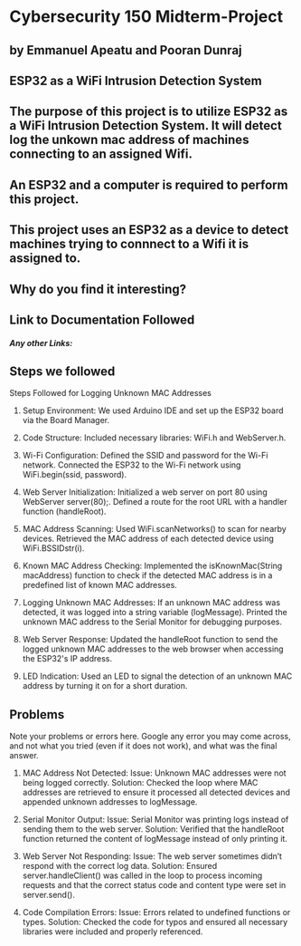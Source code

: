 # Cybersecurity 150 Midterm-Project

## by Emmanuel Apeatu and Pooran Dunraj

## ESP32 as a WiFi Intrusion Detection System

## The purpose of this project is to utilize ESP32 as a WiFi Intrusion Detection System. It will detect log the unkown mac address of machines connecting to an assigned Wifi.

## An ESP32 and a computer is required to perform this project.

## This project uses an ESP32 as a device to detect machines trying to connnect to a Wifi it is assigned to. 

## Why do you find it interesting?
## Link to Documentation Followed

##### Any other Links:

## Steps we followed
Steps Followed for Logging Unknown MAC Addresses
1. Setup Environment:
We used Arduino IDE and set up the ESP32 board via the Board Manager.

2. Code Structure:
Included necessary libraries: WiFi.h and WebServer.h.

3. Wi-Fi Configuration:
Defined the SSID and password for the Wi-Fi network.
Connected the ESP32 to the Wi-Fi network using WiFi.begin(ssid, password).

4. Web Server Initialization:
Initialized a web server on port 80 using WebServer server(80);.
Defined a route for the root URL with a handler function (handleRoot).

4. MAC Address Scanning:
Used WiFi.scanNetworks() to scan for nearby devices.
Retrieved the MAC address of each detected device using WiFi.BSSIDstr(i).

5. Known MAC Address Checking:
Implemented the isKnownMac(String macAddress) function to check if the detected MAC address is in a predefined list of known MAC addresses.

6. Logging Unknown MAC Addresses:
If an unknown MAC address was detected, it was logged into a string variable (logMessage).
Printed the unknown MAC address to the Serial Monitor for debugging purposes.

7. Web Server Response:
Updated the handleRoot function to send the logged unknown MAC addresses to the web browser when accessing the ESP32's IP address.

8. LED Indication:
Used an LED to signal the detection of an unknown MAC address by turning it on for a short duration. 

## Problems
Note your problems or errors here.  Google any error you may come across, and not what you tried (even if it does not work), and what was the final answer.
1. MAC Address Not Detected:
Issue: Unknown MAC addresses were not being logged correctly.
Solution: Checked the loop where MAC addresses are retrieved to ensure it processed all detected devices and appended unknown addresses to logMessage.

2. Serial Monitor Output:
Issue: Serial Monitor was printing logs instead of sending them to the web server.
Solution: Verified that the handleRoot function returned the content of logMessage instead of only printing it.

3. Web Server Not Responding:
Issue: The web server sometimes didn’t respond with the correct log data.
Solution: Ensured server.handleClient() was called in the loop to process incoming requests and that the correct status code and content type were set in server.send().

4. Code Compilation Errors:
Issue: Errors related to undefined functions or types.
Solution: Checked the code for typos and ensured all necessary libraries were included and properly referenced.
